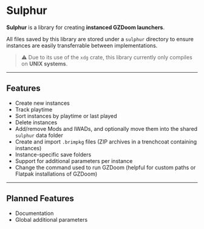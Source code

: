 # Sulphur

**Sulphur** is a library for creating **instanced GZDoom launchers**.

All files saved by this library are stored under a `sulphur` directory to ensure instances are easily transferrable between implementations.

> ⚠ Due to its use of the `xdg` crate, this library currently only compiles on **UNIX systems**.

---

## Features

* Create new instances
* Track playtime
* Sort instances by playtime or last played
* Delete instances
* Add/remove Mods and IWADs, and optionally move them into the shared `sulphur` data folder
* Create and import `.brimpkg` files (ZIP archives in a trenchcoat containing instances)
* Instance-specific save folders
* Support for additional parameters per instance
* Change the command used to run GZDoom (helpful for custom paths or Flatpak installations of GZDoom)

---

## Planned Features

* Documentation
* Global additional parameters
